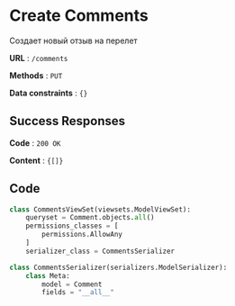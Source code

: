 # Create Comments

Создает новый отзыв на перелет

**URL** : `/comments`

**Methods** : `PUT`

**Data constraints** : `{}`

## Success Responses

**Code** : `200 OK`

**Content** : `{[]}`

## Code

```python
class CommentsViewSet(viewsets.ModelViewSet):
    queryset = Comment.objects.all()
    permissions_classes = [
        permissions.AllowAny
    ]
    serializer_class = CommentsSerializer
```

```python
class CommentsSerializer(serializers.ModelSerializer):
    class Meta:
        model = Comment
        fields = "__all__"
```

